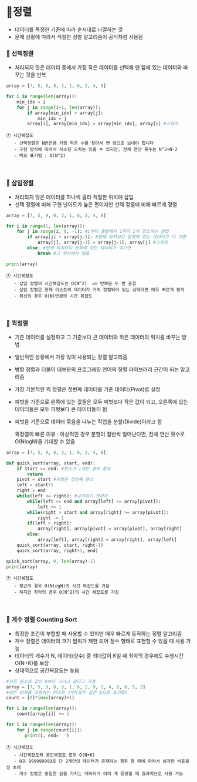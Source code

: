 # 🔢정렬
- 데이터를 특정한 기준에 따라 순서대로 나열하는 것
- 문제 상황에 따라서 적절한 정렬 알고리즘이 공식처럼 사용됨

### 💠 선택정렬
- 처리되지 않은 데이터 중에서 가장 작은 데이터를 선택해 맨 앞에 있는 데이터와 바꾸는 것을 반복
```python
array = [7, 5, 9, 0, 3, 1, 6, 2, 4, 8]

for i in range(len(array)):
    min_idx = i
    for j in range(i+1, len(array)):
        if array[min_idx] > array[j]:
            min_idx = j
        array[i], array[min_idx] = array[min_idx], array[i] #스와프
```
    🕐 시간복잡도
       - 선택정렬은 N번만큼 가장 작은 수를 찾아서 맨 앞으로 보내야 합니다
       - 구현 방식에 따라서 사소한 오차는 있을 수 있지만, 전체 연산 횟수는 N^2+N-2
       - 빅오 표기법 : O(N^2)

<br>

### 💠 삽입정렬
- 처리되지 않은 데이터를 하나씩 골라 적절한 위치에 삽입
- 선택 정렬에 비해 구현 난이도가 높은 편이지만 선택 정렬에 비해 빠르게 정렬
```python
array = [7, 5, 9, 0, 3, 1, 6, 2, 4, 8]

for i in range(1, len(array)):
    for j in range(i, 0, -1): #i부터 출발해서 1까지 1씩 감소하는 문법
        if array[j] < array[j-1]: #현재 위치보다 왼쪽에 있는 데이터가 더 크면
            array[j], array[j-1] = array[j-1], array[j] #스와핑
        else: #현재 위치보다 왼쪽에 있는 데이터가 작으면
            break #그 위치에서 멈춤

print(array)
```
    🕐 시간복잡도
       - 삽입 정렬의 시간복잡도는 O(N^2)  => 반복문 두 번 중첩
       - 삽입 정렬은 현재 리스트의 데이터가 거의 정렬되어 있는 상태라면 매우 빠르게 동작
       - 최선의 경우 O(N)만큼의 시간 복잡도

<br>

### 💠 퀵정렬
- 기준 데이터를 설정하고 그 기준보다 큰 데이터와 작은 데이터의 위치를 바꾸는 방법
- 일반적인 상황에서 가장 많이 사용되는 정렬 알고리즘
- 병합 정렬과 더불어 대부분의 프로그래밍 언어의 정렬 라이브러리 근간이 되는 알고리즘
- 가장 기본적인 퀵 정렬은 첫번째 데이터를 기준 데이터(Pivot)로 설정
- 피벗을 기준으로 왼쪽에 있는 값들은 모두 피벗보다 작은 값이 되고, 오른쪽에 있는 데이터들은 모두 피벗보다 큰 데이터들이 됨
- 피벗을 기준으로 데이터 묶음을 나누는 작업을 분할(Divide)이라고 함


    퀵정렬이 빠른 이유 :
    이상적인 경우 분할이 절반씩 일어난다면, 전체 연산 횟수로 O(NlogN)을 기대할 수 있음


```python
array = [7, 5, 9, 0, 3, 1, 6, 2, 4, 8]

def quick_sort(array, start, end):
    if start >= end: #원소가 1개인 경우 종료
        return
    pivot = start #피벗은 첫번째 원소
    left = start+1
    right = end
    while(left <= right): #교차하기 전까지
        while(left <= end and array[left] <= array[pivot]):
            left += 1
        while(right > start and array[right] >= array[pivot]):
            right -= 1
        if(left > right):
            array[right], array[pivot] = array[pivot], array[right]
        else:
            array[left], array[right] = array[right], array[left]
    quick_sort(array, start, right-1)
    quick_sort(array, right+1, end)

quick_sort(array, 0, len(array)-1)
print(array)
```
    🕐 시간복잡도
       - 평균의 경우 O(NlogN)의 시간 복잡도를 가짐
       - 하지만 최악의 경우 O(N^2)의 시간 복잡도를 가짐



<br>

### 💠 계수 정렬 Counting Sort
- 특정한 조건이 부합할 때 사용할 수 있지만 매우 빠르게 동작하는 정렬 알고리즘
- 계수 정렬은 데이터의 크기 범위가 제한 되어 정수 형태로 표현할 수 있을 때 사용 가능
- 데이터의 개수가 N, 데이터(양수) 중 최대값이 K일 때 최악의 경우에도 수행시간 O(N+K)를 보장
- 상대적으로 공간복잡도는 높음
```python
#모든 원소의 값이 0보다 크거나 같다고 가정
array = [7, 5, 9, 0, 3, 1, 6, 2, 9, 1, 4, 8, 0, 5, 2]
#모든 범위를 포함하는 리스트 선언(모든 값은 0으로 초기화)
count = [0]*(max(array)+1)

for i in range(len(array)):
    count[array[i]] += 1

for i in range(len(array)):
    for j in range(count[i]):
       print(i, end=' ')
```
    🕐 시간복잡도
       - 시간복잡도와 공간복잡도 모두 O(N+K)
       - 0과 999999999로 단 2개만의 데이터가 존재하는 경우 등 때에 따라서 심각한 비효율성 초래
       - 계수 정렬은 동일한 값을 가지는 데이터가 여러 개 등장할 때 효과적으로 사용 가능

